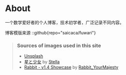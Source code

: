 # About
一个数学爱好者的个人博客，技术初学者，广泛记录不同内容。

<!-- Source: the demo site for [Fuwari](https://github.com/saicaca/fuwari). -->







博客模版来源
::github{repo="saicaca/fuwari"}

> ### Sources of images used in this site
> - [Unsplash](https://unsplash.com/)
> - [星と少女](https://www.pixiv.net/artworks/108916539) by [Stella](https://www.pixiv.net/users/93273965)
> - [Rabbit - v1.4 Showcase](https://civitai.com/posts/586908) by [Rabbit_YourMajesty](https://civitai.com/user/Rabbit_YourMajesty)